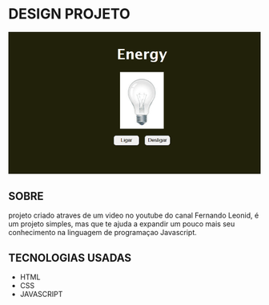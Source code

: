 # DESIGN PROJETO
<img src="src/design/design-lampada.gif">

## SOBRE
projeto criado atraves de um video no youtube do canal Fernando Leonid, é um projeto simples, mas que te ajuda a expandir um pouco mais seu conhecimento na linguagem de programaçao Javascript.

## TECNOLOGIAS USADAS
- HTML
- CSS
- JAVASCRIPT
